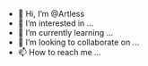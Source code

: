 - 👋 Hi, I’m @Artless
- 👀 I’m interested in ...
- 🌱 I’m currently learning ...
- 💞️ I’m looking to collaborate on ...
- 📫 How to reach me ...

<!---
ArtlessBoi/ArtlessBoi is a ✨ special ✨ repository because its `README.md` (this file) appears on your GitHub profile.
You can click the Preview link to take a look at your changes.
--->
